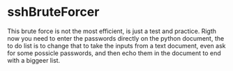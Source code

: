 # sshBruteForcer
This brute force is not the most efficient, is just a test and practice.
Rigth now you need to enter the passwords directly on the python document, the to do list is to change that to take the inputs from a text document, even ask for some possicle passwords, and then echo them in the document to end with a biggeer list.
